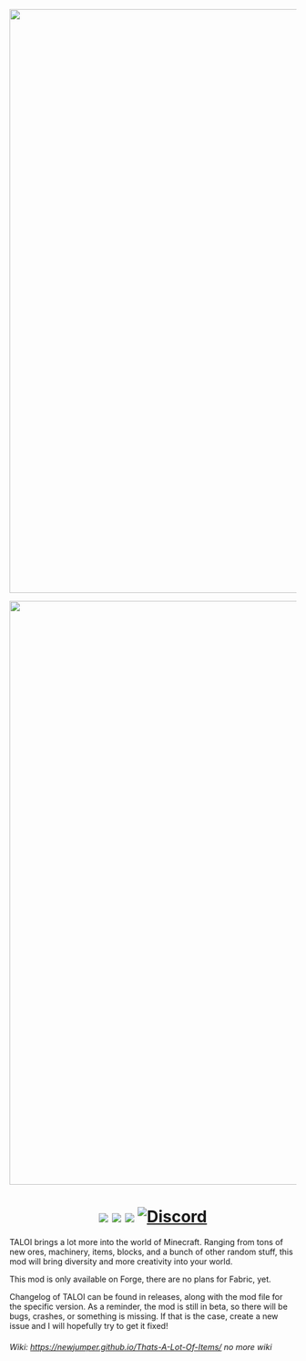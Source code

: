 <p align="center"><img src="https://github.com/NewJumper/Thats-A-Lot-Of-Items/blob/mc-1.18.x/src/main/resources/banner_dark.png#gh-dark-mode-only" alt="Logo" width="1024"></p>
<p align="center"><img src="https://github.com/NewJumper/Thats-A-Lot-Of-Items/blob/mc-1.18.x/src/main/resources/banner_light.png#gh-light-mode-only" alt="Logo" width="1024"></p>
<h1 align="center">
  <a href="https://www.curseforge.com/minecraft/mc-mods/thats-a-lot-of-items"><img src="https://img.shields.io/badge/Mod Version-0.17.0-54c3d6"></a>
  <a><img src="https://img.shields.io/badge/Minecraft Ver.-1.18.2-71c46e"></a>
  <a href="https://files.minecraftforge.net/net/minecraftforge/forge/"><img src="https://img.shields.io/badge/Forge Ver.-40.1.0-d68f54"></a>
  <a href="https://discord.gg/QndwkU7"><img src="https://img.shields.io/discord/631321825439383553?color=4d7591&label=Discord" alt="Discord"></a>
</h1>

TALOI brings a lot more into the world of Minecraft. Ranging from tons of new ores, machinery, items, blocks, and a bunch of other random stuff, this mod will bring diversity and more creativity into your world.

This mod is only available on Forge, there are no plans for Fabric, yet.

Changelog of TALOI can be found in releases, along with the mod file for the specific version. As a reminder, the mod is still in beta, so there will be bugs, crashes, or something is missing. If that is the case, create a new issue and I will hopefully try to get it fixed!

###### *Wiki: https://newjumper.github.io/Thats-A-Lot-Of-Items/* no more wiki
